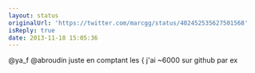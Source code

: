 ```yaml
---
layout: status
originalUrl: 'https://twitter.com/marcgg/status/402452535627501568'
isReply: true
date: 2013-11-18 15:05:36
---
```


@ya_f @abroudin juste en comptant les { j'ai ~6000 sur github par ex
